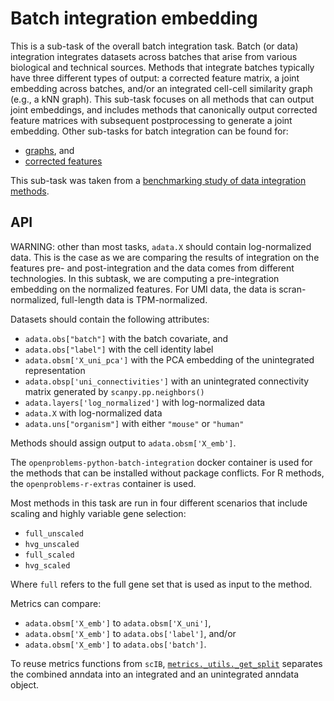 # Batch integration embedding

This is a sub-task of the overall batch integration task. Batch (or data) integration
integrates datasets across batches that arise from various biological and technical
sources. Methods that integrate batches typically have three different types of output:
a corrected feature matrix, a joint embedding across batches, and/or an integrated
cell-cell similarity graph (e.g., a kNN graph). This sub-task focuses on all methods
that can output joint embeddings, and includes methods that canonically output corrected
feature matrices with subsequent postprocessing to generate a joint embedding. Other
sub-tasks for batch integration can be found for:

* [graphs](../batch_integration_graph/), and
* [corrected features](../batch_integration_features)

This sub-task was taken from a
[benchmarking study of data integration
methods](https://openproblems.bio/bibliography#luecken2022benchmarking).

## API

WARNING: other than most tasks, `adata.X` should contain log-normalized data.
   This is the case as we are comparing the results of integration on the
   features pre- and post-integration and the data comes from different technologies.
   In this subtask, we are computing a pre-integration embedding on the normalized
   features.
   For UMI data, the data is scran-normalized, full-length data is TPM-normalized.

Datasets should contain the following attributes:

* `adata.obs["batch"]` with the batch covariate, and
* `adata.obs["label"]` with the cell identity label
* `adata.obsm['X_uni_pca']` with the PCA embedding of the unintegrated representation
* `adata.obsp['uni_connectivities']` with an unintegrated connectivity matrix generated
  by  `scanpy.pp.neighbors()`
* `adata.layers['log_normalized']` with log-normalized data
* `adata.X` with log-normalized data
* `adata.uns["organism"]` with either `"mouse"` or `"human"`

Methods should assign output to `adata.obsm['X_emb']`.

The `openproblems-python-batch-integration` docker container is used for the methods
that can be installed without package conflicts. For R methods, the
`openproblems-r-extras` container is used.

Most methods in this task are run in four different scenarios that include scaling and
highly variable gene selection:

* `full_unscaled`
* `hvg_unscaled`
* `full_scaled`
* `hvg_scaled`

Where `full` refers to the full gene set that is used as input to the method.

Metrics can compare:

* `adata.obsm['X_emb']` to `adata.obsm['X_uni']`,
* `adata.obsm['X_emb']` to `adata.obs['label']`, and/or
* `adata.obsm['X_emb']` to `adata.obs['batch']`.

To reuse metrics functions from `scIB`, [`metrics._utils._get_split`](metrics/_utils.py)
separates the combined anndata into an integrated and an unintegrated anndata object.
